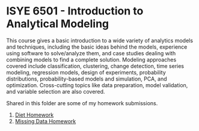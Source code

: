 # ISYE 6501 - Introduction to Analytical Modeling

This course gives a basic introduction to a wide variety of analytics models and techniques, including the
basic ideas behind the models, experience using software to solve/analyze them, and case studies
dealing with combining models to find a complete solution. Modeling approaches covered include
classification, clustering, change detection, time series modeling, regression models, design of
experiments, probability distributions, probability-based models and simulation, PCA, and optimization.
Cross-cutting topics like data preparation, model validation, and variable selection are also covered.

Shared in this folder are some of my homework submissions.

1) [Diet Homework](https://github.com/mattaolive/GeorgiaTechOMSA/tree/main/ISYE6501/Diet%20Homework)
2) [Missing Data Homework](https://github.com/mattaolive/GeorgiaTechOMSA/tree/main/ISYE6501/Missing%20Data%20Homework)
